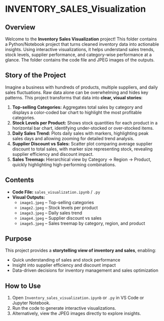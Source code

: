 # INVENTORY_SALES_Visualization

## Overview
Welcome to the **Inventory Sales Visualization** project! This folder contains a Python/Notebook project that turns cleaned inventory data into actionable insights. Using interactive visualizations, it helps understand sales trends, stock levels, supplier performance, and category-wise performance at a glance. The folder contains the code file and JPEG images of the outputs.

## Story of the Project
Imagine a business with hundreds of products, multiple suppliers, and daily sales fluctuations. Raw data alone can be overwhelming and hides key patterns. This project transforms that data into **clear, visual stories**:

1. **Top-selling Categories:** Aggregates total sales by category and displays a color-coded bar chart to highlight the most profitable categories.
2. **Stock Levels per Product:** Shows stock quantities for each product in a horizontal bar chart, identifying under-stocked or over-stocked items.
3. **Daily Sales Trend:** Plots daily sales with markers, highlighting peak sales days and allowing zooming for detailed trend analysis.
4. **Supplier Discount vs Sales:** Scatter plot comparing average supplier discount to total sales, with marker size representing stock, revealing supplier efficiency and discount impact.
5. **Sales Treemap:** Hierarchical view by Category → Region → Product, quickly highlighting high-performing combinations.

## Contents
- **Code File:** `sales_visualization.ipynb` / `.py`  
- **Visual Outputs:**  
  - `image1.jpeg` – Top-selling categories  
  - `image2.jpeg` – Stock levels per product  
  - `image3.jpeg` – Daily sales trend  
  - `image4.jpeg` – Supplier discount vs sales  
  - `image5.jpeg` – Sales treemap by category, region, and product  

## Purpose
This project provides a **storytelling view of inventory and sales**, enabling:

- Quick understanding of sales and stock performance  
- Insight into supplier efficiency and discount impact  
- Data-driven decisions for inventory management and sales optimization  

## How to Use
1. Open `Inventory_sales_visualization.ipynb` or `.py` in VS Code or Jupyter Notebook.  
2. Run the code to generate interactive visualizations.  
3. Alternatively, view the JPEG images directly to explore insights.
